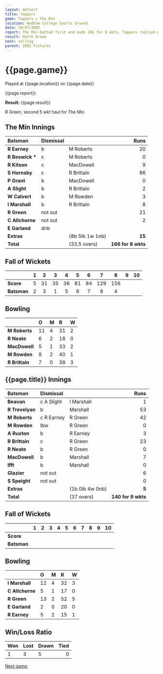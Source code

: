 ```yaml
---
layout: default
title: Tappers
game: Tappers v The Min
location: Wadham College Sports Ground
date: 28/07/2002
report: The Min batted first and made 166 for 8 wkts. Tappers replied with 140 for 9 wkts
result: Match Drawn
next: selling
parent: 2002 Fixtures
---
```


# {{page.game}}

Played at {{page.location}} on {{page.date}}

{{page.report}}

**Result:** {{page.result}}

R Green, second 5 wkt haul for The Min

## The Min Innings

| Batsman | Dismissal |  | Runs |
|:---|:---|---|---:|
| **R Earney** | b | M Roberts | 20 |
| **R Beswick &#42;** | c | M Roberts | 0 |
| **R Kitson** | c | MacDowell | 9 |
| **S Hornsby** | c | R Brittain | 86 |
| **P Grant** | b | MacDowell | 0 |
| **A Slight** | b | R Brittain | 2 |
| **W Calvert** | b | M Rowden | 3 |
| **I Marshall** | b | R Brittain | 8 |
| **R Green** | not out |  | 21 |
| **C Allchorne** | not out |  | 2 |
| **E Garland** | dnb |  |  |
| **Extras** | | (8b 5lb 1w 1nb) | **15** |
| **Total** | | (33.5 overs) | **166 for 8 wkts** |

## Fall of Wickets

| | 1 | 2 | 3 | 4 | 5 | 6 | 7 | 8 | 9 | 10 |
|---|:---:|:---:|:---:|:---:|:---:|:---:|:---:|:---:|:---:|:---:|
| **Score** | 5 | 31 | 35 | 36 | 81 | 84 | 129 | 156 |  |  |
| **Batsman** | 2 | 3 | 1 | 5 | 6 | 7 | 8 | 4 |  |  |

## Bowling

| | O | M | R | W |
|---|:---|:---|:---|:---|
| **M Roberts** | 11 | 4 | 31 | 2 |
| **R Neate** | 6 | 2 | 18 | 0 |
| **MacDowell** | 5 | 1 | 33 | 2 |
| **M Rowden** | 8 | 2 | 40 | 1 |
| **R Brittain** | 7 | 0 | 38 | 3 |

## {{page.title}} Innings

| Batsman | Dismissal |  | Runs |
|:---|:---|---|---:|
| **Beavan** | c A Slight | I Marshall | 1 |
| **R Trevelyan** | b | Marshall | 53 |
| **M Roberts** | c R Earney | R Green | 42 |
| **M Rowden** | lbw | R Green | 0 |
| **A Ruxton** | b | R Earney | 3 |
| **R Brittain** | c | R Green  | 23 |
| **R Neate** | b | R Green | 0 |
| **MacDowell** | b | Marshall | 7 |
| **Ifft** | b | Marshall | 0 |
| **Glazier** | not out |  | 6 |
| **S Speight** | not out |  | 0 |
| **Extras** | | (1b 0lb 4w 0nb) | **5** |
| **Total** | | (37 overs) | **140 for 9 wkts** |

## Fall of Wickets

| | 1 | 2 | 3 | 4 | 5 | 6 | 7 | 8 | 9 | 10 |
|---|:---:|:---:|:---:|:---:|:---:|:---:|:---:|:---:|:---:|:---:|
| **Score** |  |  |  |  |  |  |  |  |  |  |
| **Batsman** |  |  |  |  |  |  |  |  |  |  |

## Bowling

| | O | M | R | W |
|---|:---|:---|:---|:---|
| **I Marshall** | 12 | 4 | 32 | 3 |
| **C Allchorne** | 5 | 1 | 17 | 0 |
| **R Green** | 13 | 2 | 52 | 5 |
| **E Garland** | 2 | 0 | 20 | 0 |
| **R Earney** | 5 | 2 | 15 | 1 |

## Win/Loss Ratio

| Won | Lost | Drawn | Tied |
|:---|:---|:---|---:|
| 1 | 3 | 5 | 0 |

[Next game:]({{page.next}})